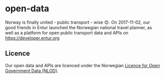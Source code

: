 # open-data
Norway is finally united - public transport - wise 😍. On 2017-11-02, our good friends in Entur launched the Norwegian national travel planner, as well as a platform for open public transport data and APIs on  https://developer.entur.org

## Licence
Our open data and APIs are licenced under the Norwegian [Licence for Open Government Data (NLOD)](http://data.norge.no/nlod/en).
